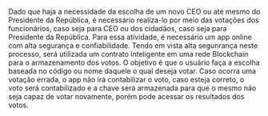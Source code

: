 Dado que haja a necessidade da escolha de um novo CEO ou até mesmo do Presidente da República, é necessário realiza-lo por meio das votações dos funcionários, caso seja para CEO ou dos cidadãos, caso seja para Presidente da República. Para essa atividade, é necessário um app  online com  alta  segurança  e  confiabilidade. Tendo em vista alta segunrança neste processo, será utilizada um contrato inteligente em uma rede Blockchain para o armazenamento dos votos. O objetivo é que o usuário faça a escolha baseada no código ou nome daquele o qual deseja votar. Caso ocorra uma votação errada, o app não irá contabilizar o voto, caso esteja correto, o voto será contabilizado e a chave será armazenada para que o mesmo não seja capaz de votar novamente, porém pode acessar os resultados dos votos.

